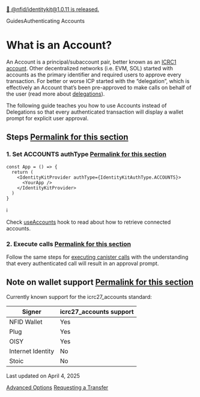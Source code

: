 [🎉 @nfid/identitykit@1.0.11 is released.](https://www.npmjs.com/package/@nfid/identitykit)

GuidesAuthenticating Accounts

# What is an Account?

An Account is a principal/subaccount pair, better known as an
[ICRC1 account](https://internetcomputer.org/docs/current/references/icrc1-standard#textual-encoding-of-accounts).
Other decentralized networks (i.e. EVM, SOL) started with accounts as the primary identifier and
required users to approve every transaction. For better or worse ICP started with the “delegation”,
which is effectively an Account that’s been pre-approved to make calls on behalf of the user (read
more about [delegations](https://identitykit.xyz/docs/miscellaneous/delegation-toolkit)).

The following guide teaches you how to use Accounts instead of Delegations so that every
authenticated transaction will display a wallet prompt for explicit user approval.

## Steps [Permalink for this section](https://identitykit.xyz/docs/guides/authenticating-accounts\#steps)

### 1\. Set ACCOUNTS authType [Permalink for this section](https://identitykit.xyz/docs/guides/authenticating-accounts\#1-set-accounts-authtype)

```nextra-code
const App = () => {
  return (
    <IdentityKitProvider authType={IdentityKitAuthType.ACCOUNTS}>
      <YourApp />
    </IdentityKitProvider>
  )
}
```

ℹ️

Check [useAccounts](https://identitykit.xyz/docs/hooks/useAccounts) hook to read about how to retrieve connected accounts.

### 2\. Execute calls [Permalink for this section](https://identitykit.xyz/docs/guides/authenticating-accounts\#2-execute-calls)

Follow the same steps for [executing canister calls](https://identitykit.xyz/docs/getting-started/executing-canister-calls) with
the understanding that every authenticated call will result in an approval prompt.

## Note on wallet support [Permalink for this section](https://identitykit.xyz/docs/guides/authenticating-accounts\#note-on-wallet-support)

Currently known support for the icrc27\_accounts standard:

| Signer | icrc27\_accounts support |
| --- | --- |
| NFID Wallet | Yes |
| Plug | Yes |
| OISY | Yes |
| Internet Identity | No |
| Stoic | No |

Last updated on April 4, 2025

[Advanced Options](https://identitykit.xyz/docs/getting-started/advanced-options "Advanced Options") [Requesting a Transfer](https://identitykit.xyz/docs/guides/request-transfer "Requesting a Transfer")